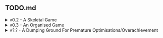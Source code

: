 ﻿## TODO.md
<details>
<summary>v0.2 - A Skeletal Game</summary>

- [X] Setup Readme Stuff
- [X] Setup Documentation/Comments
- [X] Add Game States/Scene Manager
- [X] Make v simple Main Screen
- [ ] Netwoking?
  - [X] Render second player
  - [X] Jsonify input data for second player
  - [X] Read jsonified input data from thread to game
  - [X] Fake network input better (have local character export to thread, and remote player read that)
  - [X] Add new players on receive/etc. Spawn through the network
  - [X] Set netID to player name
  - [X] Actually network it
  - [X] Tidy up Code/Move to own namespace
  - [ ] Remove Players on disconnect
  - [ ] Neater/more efficient data
    - [ ] Replace Json with binary (or similar)
  - [ ] Only send/receive data when new data
  - [ ] Login/Auth
- [X] Nametag over local player
  - [X] Rewrite UI system stuff into non-ECS
- [X] Enter name for tag at main menu
  - [X] Draw a textbox
  - [X] Write in the textbox
  - [X] Use as character name
- [X] Setup Camera
  - [X] Camera object that gets optionally passed to draw functions, and operates on positions (non destructively)
  - [X] Can have multiple cameras (for minimaps etc)
- [ ] Debug Menu
  - [X] FPS Counter
  - [X] Each System's time to complete loop
  - [X] How many entities each System operates on per loop
  - [X] Entities Count
  - [ ] Render the Debug Info as an overlaid screen
  - [ ] ScreenManager Update has code to toggle Debug Info
- [X] Physics \o/
  - [X] Rewrite movement to be in PhysicsSystem
  - [X] ~~Rewrite movement to use physics~~ <- Kinematic seems like it's better. Can revisit if needed
  - [X] Discover Collisions
  - [X] Resolve Collisions
- [ ] Environment
  - [ ] Grass Tiles
  - [ ] Bushes with Colliders
- [ ] Ability Bar
  - [ ] Ability (Probably external to ECS)
    - [ ] Abstract class for abilities to inherit from
    - [ ] Execute()
  - [ ] AbilityUserComponent
    - [ ] Array of Len(abilityBarAmount), can be an Ability, or null
  - [ ] InputSystem sends Commands to CommandComponent/InputComponent/AbilityUserComponent, with the skill button pressed
  - [ ] Something similar for RemoteSystem
  - [ ] AbilitySystem takes CommandComponent/AbilityUserComponent, executes the correct ability
  - [ ] Make Emote Abilities
  - [ ] UI hookups for ability bar
- [ ] Rewrite GameStateManager, to be a better FSM
  - [X] Rewrite
  - [ ] Add transitions and stuff
- [ ] Choose between Char_1, Char_2
- [ ] Streamline PlayerFactory, single Player.json, then Factory adds specifics?
- [ ] Write Json Importer for the Content Pipeline (http://rbwhitaker.wikidot.com/content-pipeline-extension-1)
</details>

<details>
<summary>v0.3 - An Organised Game</summary>

- [ ] Tooling
  - [ ] Entity Designer Tool
  - [ ] SpriteSheet Packer
  - [ ] Map Designer Tool
</details>

<details>
<summary>v?.? - A Dumping Ground For Premature Optimisations/Overachievement</summary>

- [ ] Optimise ECS.Manager, consider bitmasking
- [ ] Chunking for environment
- [ ] Quadtrees/Collision Detection optimisation
- [ ] Revisit Shaders (http://rbwhitaker.wikidot.com/hlsl-tutorials)
</details>